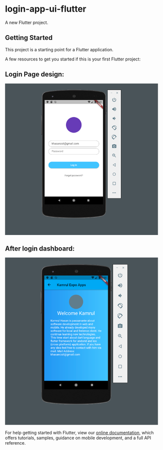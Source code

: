 # login-app-ui-flutter

A new Flutter project.

## Getting Started

This project is a starting point for a Flutter application.

A few resources to get you started if this is your first Flutter project:
## Login Page design:

![Kamrul Expo Login Page UI Design](/images/login.png)

## After login dashboard:
![Kamrul Expo dashboard](/images/dashboard.png)

For help getting started with Flutter, view our
[online documentation](https://flutter.dev/docs), which offers tutorials,
samples, guidance on mobile development, and a full API reference.
